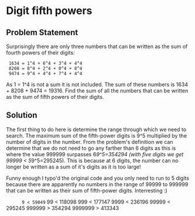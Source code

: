 # Digit fifth powers

## Problem Statement

Surprisingly there are only three numbers that can be written as the sum of fourth powers of their digits:

     1634 = 1^4 + 6^4 + 3^4 + 4^4
     8208 = 8^4 + 2^4 + 0^4 + 8^4
     9474 = 9^4 + 4^4 + 7^4 + 4^4

As 1 = 1^4 is not a sum it is not included. The sum of these numbers is 1634 + 8208 + 9474 = 19316. Find the sum of all the numbers that can be written as the sum of fifth powers of their digits.

## Solution
The first thing to do here is determine the range through which we need to search. The maximum sum of the fifth-power digits is 9^5 multiplied by the number of digits in the number. From the problem's definition we can determine that we do not need to go any farther than 6 digits as this is where the value 999999 surpasses 6*9^5=354294 (with five digits we get 99999 < 5*9^5=295245). This is because at 6 digits, the number can no longer be written as a sum of it's digits as it is too large!

Funny enough I typo'd the original code and you only need to run to 5 digits because there are apparently no numbers in the range of 99999 to 999999 that can be written as their sum of fifth-power digits. Interresting :)

`      9 < 59049`
     99 < 118098
    999 < 177147
   9999 < 236196
  99999 < 295245
 999999 > 354294
9999999 > 413343
